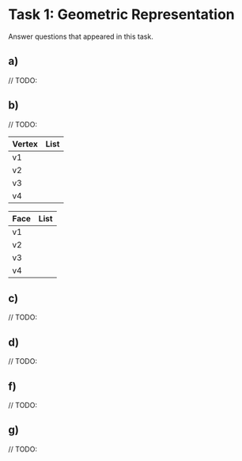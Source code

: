 # Task 1: Geometric Representation

Answer questions that appeared in this task.

## a)

// TODO:

## b)

// TODO:

|Vertex|List|
|:-----|:-----|
|v1||
|v2||
|v3||
|v4||

|Face|List|
|:-----|:-----|
|v1||
|v2||
|v3||
|v4||

## c)

// TODO:

## d)

// TODO:

## f)

// TODO:

## g)

// TODO:
